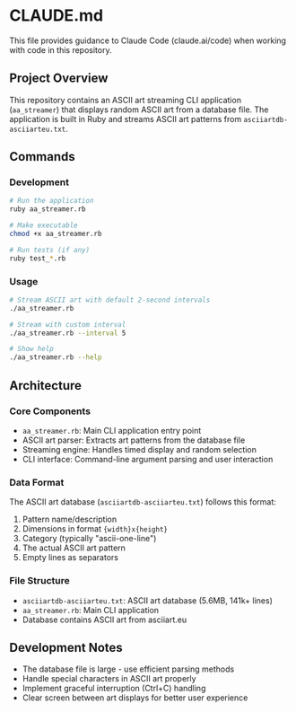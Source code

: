 # CLAUDE.md

This file provides guidance to Claude Code (claude.ai/code) when working with code in this repository.

## Project Overview

This repository contains an ASCII art streaming CLI application (`aa_streamer`) that displays random ASCII art from a database file. The application is built in Ruby and streams ASCII art patterns from `asciiartdb-asciiarteu.txt`.

## Commands

### Development
```bash
# Run the application
ruby aa_streamer.rb

# Make executable
chmod +x aa_streamer.rb

# Run tests (if any)
ruby test_*.rb
```

### Usage
```bash
# Stream ASCII art with default 2-second intervals
./aa_streamer.rb

# Stream with custom interval
./aa_streamer.rb --interval 5

# Show help
./aa_streamer.rb --help
```

## Architecture

### Core Components
- `aa_streamer.rb`: Main CLI application entry point
- ASCII art parser: Extracts art patterns from the database file
- Streaming engine: Handles timed display and random selection
- CLI interface: Command-line argument parsing and user interaction

### Data Format

The ASCII art database (`asciiartdb-asciiarteu.txt`) follows this format:
1. Pattern name/description
2. Dimensions in format `{width}x{height}`
3. Category (typically "ascii-one-line")
4. The actual ASCII art pattern
5. Empty lines as separators

### File Structure
- `asciiartdb-asciiarteu.txt`: ASCII art database (5.6MB, 141k+ lines)
- `aa_streamer.rb`: Main CLI application
- Database contains ASCII art from asciiart.eu

## Development Notes

- The database file is large - use efficient parsing methods
- Handle special characters in ASCII art properly
- Implement graceful interruption (Ctrl+C) handling
- Clear screen between art displays for better user experience